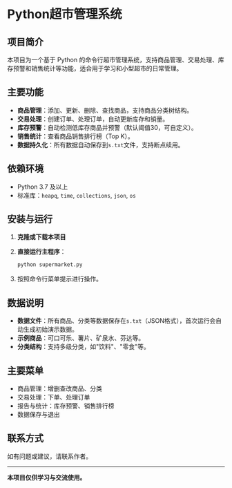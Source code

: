 # Python超市管理系统

## 项目简介

本项目为一个基于 Python 的命令行超市管理系统，支持商品管理、交易处理、库存预警和销售统计等功能，适合用于学习和小型超市的日常管理。

## 主要功能

- **商品管理**：添加、更新、删除、查找商品，支持商品分类树结构。
- **交易处理**：创建订单、处理订单，自动更新库存和销量。
- **库存预警**：自动检测低库存商品并预警（默认阈值30，可自定义）。
- **销售统计**：查看商品销售排行榜（Top K）。
- **数据持久化**：所有数据自动保存到`s.txt`文件，支持断点续用。

## 依赖环境

- Python 3.7 及以上
- 标准库：`heapq`, `time`, `collections`, `json`, `os`

## 安装与运行

1. **克隆或下载本项目**

2. **直接运行主程序**：

   ```bash
   python supermarket.py
   ```

3. 按照命令行菜单提示进行操作。

## 数据说明

- **数据文件**：所有商品、分类等数据保存在`s.txt`（JSON格式），首次运行会自动生成初始演示数据。
- **示例商品**：可口可乐、薯片、矿泉水、芬达等。
- **分类结构**：支持多级分类，如"饮料"、"零食"等。

## 主要菜单

- 商品管理：增删查改商品、分类
- 交易处理：下单、处理订单
- 报告与统计：库存预警、销售排行榜
- 数据保存与退出

## 联系方式

如有问题或建议，请联系作者。

---

**本项目仅供学习与交流使用。** 
